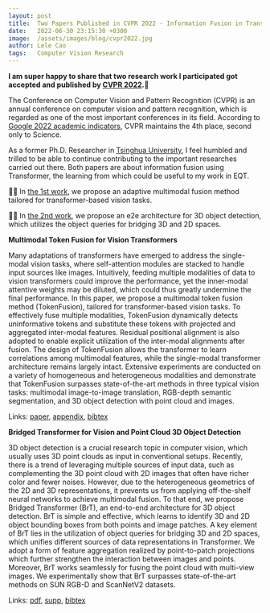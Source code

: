 ```yaml
---
layout: post
title:  Two Papers Published in CVPR 2022 - Information Fusion in Transformer for Vision Tasks
date:   2022-06-30 23:15:30 +0300
image:  /assets/images/blog/cvpr2022.jpg
author: Lele Cao
tags:   Computer Vision Research
---
```


**I am super happy to share that two research work I participated got accepted and published by [CVPR 2022](https://cvpr2022.thecvf.com/).🎉** 

The Conference on Computer Vision and Pattern Recognition (CVPR) is an annual conference on computer vision and pattern recognition, which is regarded as one of the most important conferences in its field. According to [Google 2022 academic indicators](https://scholar.google.com/citations?view_op=top_venues), CVPR maintains the 4th place, second only to Science.

As a former Ph.D. Researcher in [Tsinghua University](https://www.tsinghua.edu.cn/en/), I feel humbled and trilled to be able to continue contributing to the important researches carried out there. Both papers are about information fusion using Transformer, the learning from which could be useful to my work in EQT.

☝🏻 In [the 1st work](https://openaccess.thecvf.com/content/CVPR2022/html/Wang_Multimodal_Token_Fusion_for_Vision_Transformers_CVPR_2022_paper.html), we propose an adaptive multimodal fusion method tailored for transformer-based vision tasks.

✌🏻 In [the 2nd work](https://openaccess.thecvf.com/content/CVPR2022/html/Wang_Bridged_Transformer_for_Vision_and_Point_Cloud_3D_Object_Detection_CVPR_2022_paper.html), we propose an e2e architecture for 3D object detection, which utilizes the object queries for bridging 3D and 2D spaces.


**Multimodal Token Fusion for Vision Transformers**

Many adaptations of transformers have emerged to address the single-modal vision tasks, where self-attention modules are stacked to handle input sources like images. Intuitively, feeding multiple modalities of data to vision transformers could improve the performance, yet the inner-modal attentive weights may be diluted, which could thus greatly undermine the final performance. In this paper, we propose a multimodal token fusion method (TokenFusion), tailored for transformer-based vision tasks. To effectively fuse multiple modalities, TokenFusion dynamically detects uninformative tokens and substitute these tokens with projected and aggregated inter-modal features. Residual positional alignment is also adopted to enable explicit utilization of the inter-modal alignments after fusion. The design of TokenFusion allows the transformer to learn correlations among multimodal features, while the single-modal transformer architecture remains largely intact. Extensive experiments are conducted on a variety of homogeneous and heterogeneous modalities and demonstrate that TokenFusion surpasses state-of-the-art methods in three typical vision tasks: multimodal image-to-image translation, RGB-depth semantic segmentation, and 3D object detection with point cloud and images.

Links: [paper](https://openaccess.thecvf.com/content/CVPR2022/papers/Wang_Multimodal_Token_Fusion_for_Vision_Transformers_CVPR_2022_paper.pdf), [appendix](https://openaccess.thecvf.com/content/CVPR2022/supplemental/Wang_Multimodal_Token_Fusion_CVPR_2022_supplemental.pdf), [bibtex](https://openaccess.thecvf.com/content/CVPR2022/html/Wang_Multimodal_Token_Fusion_for_Vision_Transformers_CVPR_2022_paper.html#:~:text=arXiv%5D%20%5B-,bibtex,-%5D)

**Bridged Transformer for Vision and Point Cloud 3D Object Detection**

3D object detection is a crucial research topic in computer vision, which usually uses 3D point clouds as input in conventional setups. Recently, there is a trend of leveraging multiple sources of input data, such as complementing the 3D point cloud with 2D images that often have richer color and fewer noises. However, due to the heterogeneous geometrics of the 2D and 3D representations, it prevents us from applying off-the-shelf neural networks to achieve multimodal fusion. To that end, we propose Bridged Transformer (BrT), an end-to-end architecture for 3D object detection. BrT is simple and effective, which learns to identify 3D and 2D object bounding boxes from both points and image patches. A key element of BrT lies in the utilization of object queries for bridging 3D and 2D spaces, which unifies different sources of data representations in Transformer. We adopt a form of feature aggregation realized by point-to-patch projections which further strengthen the interaction between images and points. Moreover, BrT works seamlessly for fusing the point cloud with multi-view images. We experimentally show that BrT surpasses state-of-the-art methods on SUN RGB-D and ScanNetV2 datasets.

Links: [pdf](https://openaccess.thecvf.com/content/CVPR2022/papers/Wang_Bridged_Transformer_for_Vision_and_Point_Cloud_3D_Object_Detection_CVPR_2022_paper.pdf), [supp](https://openaccess.thecvf.com/content/CVPR2022/supplemental/Wang_Bridged_Transformer_for_CVPR_2022_supplemental.pdf), [bibtex](https://openaccess.thecvf.com/content/CVPR2022/html/Wang_Bridged_Transformer_for_Vision_and_Point_Cloud_3D_Object_Detection_CVPR_2022_paper.html#:~:text=supp%5D%20%5B-,bibtex,-%5D)